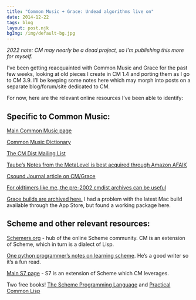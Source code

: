 ```yaml
---
title: "Common Music + Grace: Undead algorithms live on"
date: 2014-12-22
tags: blog
layout: post.njk
bgImg: /img/default-bg.jpg
---
```


*2022 note: CM may nearly be a dead project, so I'm publishing this more for myself.*

I’ve been getting reacquainted with Common Music and Grace for
the past few weeks, looking at old pieces I create in CM 1.4 and
porting them as I go to CM 3.9. I’ll be keeping some notes here which
may morph into posts on a separate blog/forum/site dedicated to CM.


For now, here are the relevant online resources I’ve been able to identify:

## Specific to Common Music:

[Main Common Music page](http://commonmusic.sourceforge.net/)

[Common Music Dictionary](http://commonmusic.sourceforge.net/cm/res/doc/cm.html)

[The CM Dist Mailing List](https://cm-mail.stanford.edu/mailman/listinfo/cmdist)

[Taube’s Notes from the MetaLevel is best acquired through Amazon AFAIK](http://www.amazon.com/gp/product/9026519575)

[Csound Journal article on CM/Grace](http://csoundjournal.com/issue19/grace_scheme_csound.html)

[For oldtimers like me, the pre-2002 cmdist archives can be useful](ftp://ccrma-ftp.stanford.edu/pub/Lisp/old-cmdist.html)

[Grace builds are archived here.](http://camil.music.illinois.edu/software/grace/) I had a problem with the latest Mac build available through the App Store, but found a working package here.

## Scheme and other relevant resources:

[Schemers.org](http://www.schemers.org/) - hub of the online Scheme community. CM is an extension of Scheme, which in turn is a dialect of Lisp.

[One python programmer’s notes on learning scheme](http://www.artima.com/weblogs/viewpost.jsp?thread=251474). He’s a good writer so it’s a fun read.

[Main S7 page](https://ccrma.stanford.edu/software/main/snd/snd/s7.html) - S7 is an extension of Scheme which CM leverages.

Two free books! [The Scheme Programming Language](http://www.scheme.com/tspl2d/) and [Practical Common Lisp](http://www.gigamonkeys.com/book/)
